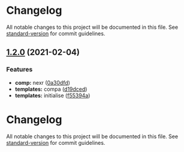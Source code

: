 # Changelog

All notable changes to this project will be documented in this file. See [standard-version](https://github.com/conventional-changelog/standard-version) for commit guidelines.

## [1.2.0](https://github.com/webdevshop/cra-template-webdevshop-webapp/compare/v1.0.0...v1.2.0) (2021-02-04)


### Features

* **comp:** nexr ([0a30dfd](https://github.com/webdevshop/cra-template-webdevshop-webapp/commit/0a30dfdbfb8a3c9da90adaad7a008e292600413d))
* **templates:** compa ([d19dced](https://github.com/webdevshop/cra-template-webdevshop-webapp/commit/d19dced75830a203d72e59c2d0f06ea3193a92cf))
* **templates:** initialise ([f55394a](https://github.com/webdevshop/cra-template-webdevshop-webapp/commit/f55394af69c5b494ea74a610c311a77c0f217582))

# Changelog

All notable changes to this project will be documented in this file. See [standard-version](https://github.com/conventional-changelog/standard-version) for commit guidelines.
